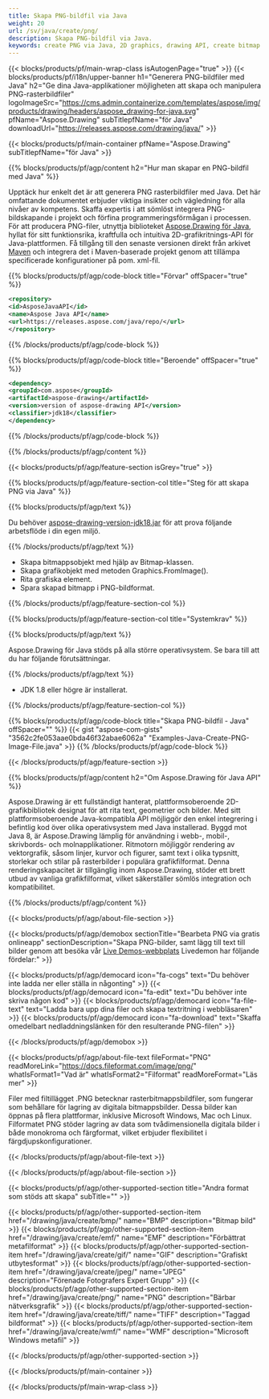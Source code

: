 ```yaml
---
title: Skapa PNG-bildfil via Java
weight: 20
url: /sv/java/create/png/
description: Skapa PNG-bildfil via Java.
keywords: create PNG via Java, 2D graphics, drawing API, create bitmap in Java, Drawing för Java, save bitmap, save PNG image, cross-platform 2D graphic library, Bitmap class, vector graphics drawing, draw text, rendering raster images, PNG image file
---
```


{{< blocks/products/pf/main-wrap-class isAutogenPage="true" >}}
{{< blocks/products/pf/i18n/upper-banner h1="Generera PNG-bildfiler med Java" h2="Ge dina Java-applikationer möjligheten att skapa och manipulera PNG-rasterbildfiler" logoImageSrc="https://cms.admin.containerize.com/templates/aspose/img/products/drawing/headers/aspose_drawing-for-java.svg" pfName="Aspose.Drawing" subTitlepfName="för Java" downloadUrl="https://releases.aspose.com/drawing/java/" >}}

{{< blocks/products/pf/main-container pfName="Aspose.Drawing" subTitlepfName="för Java" >}}


{{% blocks/products/pf/agp/content h2="Hur man skapar en PNG-bildfil med Java" %}}

Upptäck hur enkelt det är att generera PNG rasterbildfiler med Java. Det här omfattande dokumentet erbjuder viktiga insikter och vägledning för alla nivåer av kompetens. Skaffa expertis i att sömlöst integrera PNG-bildskapande i projekt och förfina programmeringsförmågan i processen. För att producera PNG-filer, utnyttja biblioteket [Aspose.Drawing för Java](https://products.aspose.com/drawing/java), hyllat för sitt funktionsrika, kraftfulla och intuitiva 2D-grafikritnings-API för Java-plattformen. Få tillgång till den senaste versionen direkt från arkivet [Maven](https://releases.aspose.com/java/repo/com/aspose/aspose-drawing/) och integrera det i Maven-baserade projekt genom att tillämpa specificerade konfigurationer på pom. xml-fil.

{{% blocks/products/pf/agp/code-block title="Förvar" offSpacer="true" %}}

```xml
<repository>
<id>AsposeJavaAPI</id>
<name>Aspose Java API</name>
<url>https://releases.aspose.com/java/repo/</url>
</repository>
```

{{% /blocks/products/pf/agp/code-block %}}

{{% blocks/products/pf/agp/code-block title="Beroende" offSpacer="true" %}}

```xml
<dependency>
<groupId>com.aspose</groupId>
<artifactId>aspose-drawing</artifactId>
<version>version of aspose-drawing API</version>
<classifier>jdk18</classifier>
</dependency>
```

{{% /blocks/products/pf/agp/code-block %}}

{{% /blocks/products/pf/agp/content %}}


{{< blocks/products/pf/agp/feature-section isGrey="true" >}}

{{% blocks/products/pf/agp/feature-section-col title="Steg för att skapa PNG via Java" %}}

{{% blocks/products/pf/agp/text %}}

Du behöver [aspose-drawing-version-jdk18.jar](https://releases.aspose.com/drawing/java/) för att prova följande arbetsflöde i din egen miljö.

{{% /blocks/products/pf/agp/text %}}

+ Skapa bitmappsobjekt med hjälp av Bitmap-klassen.
+ Skapa grafikobjekt med metoden Graphics.FromImage().
+ Rita grafiska element.
+ Spara skapad bitmapp i PNG-bildformat.

{{% /blocks/products/pf/agp/feature-section-col %}}

{{% blocks/products/pf/agp/feature-section-col title="Systemkrav" %}}

{{% blocks/products/pf/agp/text %}}

Aspose.Drawing för Java stöds på alla större operativsystem. Se bara till att du har följande förutsättningar.

{{% /blocks/products/pf/agp/text %}}

- JDK 1.8 eller högre är installerat.

{{% /blocks/products/pf/agp/feature-section-col %}}

{{% blocks/products/pf/agp/code-block title="Skapa PNG-bildfil - Java" offSpacer="" %}}
{{< gist "aspose-com-gists" "3562c2fe053aae0bda46f32abae6062a" "Examples-Java-Create-PNG-Image-File.java" >}}
{{% /blocks/products/pf/agp/code-block %}}

{{< /blocks/products/pf/agp/feature-section >}}


<!-- aboutfile Starts -->

{{% blocks/products/pf/agp/content h2="Om Aspose.Drawing för Java API" %}}

Aspose.Drawing är ett fullständigt hanterat, plattformsoberoende 2D-grafikbibliotek designat för att rita text, geometrier och bilder. Med sitt plattformsoberoende Java-kompatibla API möjliggör den enkel integrering i befintlig kod över olika operativsystem med Java installerad. Byggd mot Java 8, är Aspose.Drawing lämplig för användning i webb-, mobil-, skrivbords- och molnapplikationer. Ritmotorn möjliggör rendering av vektorgrafik, såsom linjer, kurvor och figurer, samt text i olika typsnitt, storlekar och stilar på rasterbilder i populära grafikfilformat. Denna renderingskapacitet är tillgänglig inom Aspose.Drawing, stöder ett brett utbud av vanliga grafikfilformat, vilket säkerställer sömlös integration och kompatibilitet.

{{% /blocks/products/pf/agp/content %}}


{{< blocks/products/pf/agp/about-file-section >}}

{{< blocks/products/pf/agp/demobox sectionTitle="Bearbeta PNG via gratis onlineapp" sectionDescription="Skapa PNG-bilder, samt lägg till text till bilder genom att besöka vår [Live Demos-webbplats](https://products.aspose.app/drawing) Livedemon har följande fördelar:" >}}

{{< blocks/products/pf/agp/democard icon="fa-cogs" text="Du behöver inte ladda ner eller ställa in någonting" >}}
{{< blocks/products/pf/agp/democard icon="fa-edit" text="Du behöver inte skriva någon kod" >}}
{{< blocks/products/pf/agp/democard icon="fa-file-text" text="Ladda bara upp dina filer och skapa textritning i webbläsaren" >}}
{{< blocks/products/pf/agp/democard icon="fa-download" text="Skaffa omedelbart nedladdningslänken för den resulterande PNG-filen" >}}

{{< /blocks/products/pf/agp/demobox >}}

{{< blocks/products/pf/agp/about-file-text fileFormat="PNG" readMoreLink="https://docs.fileformat.com/image/png/" whatIsFormat1="Vad är" whatIsFormat2="Filformat" readMoreFormat="Läs mer" >}}

Filer med filtillägget .PNG betecknar rasterbitmappsbildfiler, som fungerar som behållare för lagring av digitala bitmappsbilder. Dessa bilder kan öppnas på flera plattformar, inklusive Microsoft Windows, Mac och Linux. Filformatet PNG stöder lagring av data som tvådimensionella digitala bilder i både monokroma och färgformat, vilket erbjuder flexibilitet i färgdjupskonfigurationer.

{{< /blocks/products/pf/agp/about-file-text >}}

{{< /blocks/products/pf/agp/about-file-section >}}

<!-- aboutfile Ends -->


{{< blocks/products/pf/agp/other-supported-section title="Andra format som stöds att skapa" subTitle="" >}}

{{< blocks/products/pf/agp/other-supported-section-item href="/drawing/java/create/bmp/" name="BMP" description="Bitmap bild" >}}
{{< blocks/products/pf/agp/other-supported-section-item href="/drawing/java/create/emf/" name="EMF" description="Förbättrat metafilformat" >}}
{{< blocks/products/pf/agp/other-supported-section-item href="/drawing/java/create/gif/" name="GIF" description="Grafiskt utbytesformat" >}}
{{< blocks/products/pf/agp/other-supported-section-item href="/drawing/java/create/jpeg/" name="JPEG" description="Förenade Fotografers Expert Grupp" >}}
{{< blocks/products/pf/agp/other-supported-section-item href="/drawing/java/create/png/" name="PNG" description="Bärbar nätverksgrafik" >}}
{{< blocks/products/pf/agp/other-supported-section-item href="/drawing/java/create/tiff/" name="TIFF" description="Taggad bildformat" >}}
{{< blocks/products/pf/agp/other-supported-section-item href="/drawing/java/create/wmf/" name="WMF" description="Microsoft Windows metafil" >}}


{{< /blocks/products/pf/agp/other-supported-section >}}

{{< /blocks/products/pf/main-container >}}

{{< /blocks/products/pf/main-wrap-class >}}
